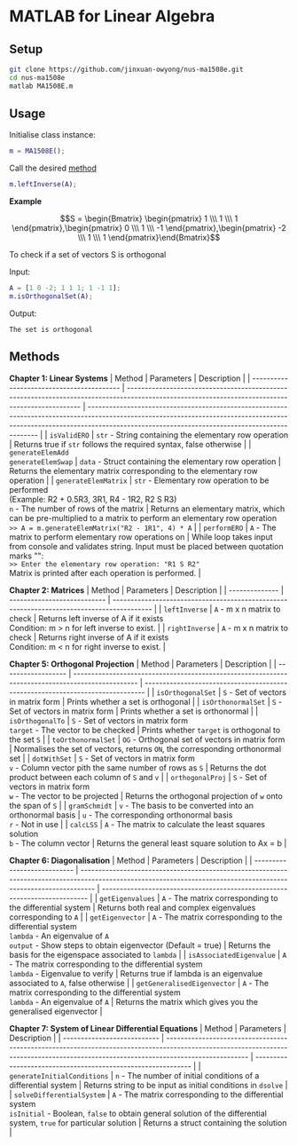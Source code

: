 # MATLAB for Linear Algebra

## Setup 

```sh
git clone https://github.com/jinxuan-owyong/nus-ma1508e.git
cd nus-ma1508e
matlab MA1508E.m
```

## Usage

Initialise class instance:

  ```MATLAB
  m = MA1508E();
  ```

Call the desired [method](#methods)

  ``` MATLAB
  m.leftInverse(A);
  ```
  
**Example**

$$S = \begin{Bmatrix} \begin{pmatrix} 1 \\\ 1 \\\ 1 \end{pmatrix},\begin{pmatrix} 0 \\\ 1 \\\ -1 \end{pmatrix},\begin{pmatrix} -2 \\\ 1 \\\ 1 \end{pmatrix}\end{Bmatrix}$$

To check if a set of vectors S is orthogonal

Input:

```MATLAB
A = [1 0 -2; 1 1 1; 1 -1 1];
m.isOrthogonalSet(A);
```

Output:

```
The set is orthogonal
```

## Methods

**Chapter 1: Linear Systems**
| Method                                    | Parameters                                                                                                                                      | Description                                                                                                                                                                                                                  |
| ----------------------------------------- | ----------------------------------------------------------------------------------------------------------------------------------------------- | ---------------------------------------------------------------------------------------------------------------------------------------------------------------------------------------------------------------------------- |
| `isValidERO`                              | `str` - String containing the elementary row operation                                                                                          | Returns true if `str` follows the required syntax, false otherwise                                                                                                                                                           |
| `generateElemAdd`<br />`generateElemSwap` | `data` - Struct containing the elementary row operation                                                                                         | Returns the elementary matrix corresponding to the elementary row operation                                                                                                                                                  |
| `generateElemMatrix`                      | `str` - Elementary row operation to be performed<br />(Example: R2 + 0.5R3, 3R1, R4 - 1R2, R2 S R3)<br />`n` - The number of rows of the matrix | Returns an elementary matrix, which can be pre-multiplied to a matrix to perform an elementary row operation<br />`>> A = m.generateElemMatrix("R2 - 1R1", 4) * A`                                                           |
| `performERO`                              | `A` - The matrix to perform elementary row operations on                                                                                        | While loop takes input from console and validates string. Input must be placed between quotation marks "":<br />`>> Enter the elementary row operation: "R1 S R2"`<br />Matrix is printed after each operation is performed. |

**Chapter 2: Matrices**
| Method         | Parameters                  | Description                                                                               |
| -------------- | --------------------------- | ----------------------------------------------------------------------------------------- |
| `leftInverse`  | `A` - m x n matrix to check | Returns left inverse of A if it exists<br />Condition: m > n for left inverse to exist.   |
| `rightInverse` | `A` - m x n matrix to check | Returns right inverse of A if it exists<br />Condition: m < n for right inverse to exist. |

**Chapter 5: Orthogonal Projection**
| Method             | Parameters                                                                                       | Description                                                                    |
| ------------------ | ------------------------------------------------------------------------------------------------ | ------------------------------------------------------------------------------ |
| `isOrthogonalSet`  | `S` - Set of vectors in matrix form                                                              | Prints whether a set is orthogonal                                             |
| `isOrthonormalSet` | `S` - Set of vectors in matrix form                                                              | Prints whether a set is orthonormal                                            |
| `isOrthogonalTo`   | `S` - Set of vectors in matrix form<br />`target` - The vector to be checked                     | Prints whether `target` is orthogonal to the set `S`                           |
| `toOrthonormalSet` | `OG` - Orthogonal set of vectors in matrix form                                                  | Normalises the set of vectors, returns `ON`, the corresponding orthonormal set |
| `dotWithSet`       | `S` - Set of vectors in matrix form<br />`v` - Column vector pith the same number of rows as `S` | Returns the dot product between each column of `S` and `v`                     |
| `orthogonalProj`   | `S` - Set of vectors in matrix form<br />`w` - The vector to be projected                        | Returns the orthogonal projection of `w` onto the span of `S`                  |
| `gramSchmidt`      | `v` - The basis to be converted into an orthonormal basis                                        | `u` - The corresponding orthonormal basis<br /> `r` - Not in use               |
| `calcLSS`          | `A` - The matrix to calculate the least squares solution<br />`b` - The column vector            | Returns the general least square solution to Ax = b                            |

**Chapter 6: Diagonalisation**
| Method                      | Parameters                                                                                                                                                       | Description                                                                |
| --------------------------- | ---------------------------------------------------------------------------------------------------------------------------------------------------------------- | -------------------------------------------------------------------------- |
| `getEigenvalues`            | `A` - The matrix corresponding to the differential system                                                                                                        | Returns both real and complex eigenvalues corresponding to `A`             |
| `getEigenvector`            | `A` - The matrix corresponding to the differential system<br />`lambda` - An eigenvalue of `A`<br />`output` - Show steps to obtain eigenvector (Default = true) | Returns the basis for the eigenspace associated to `lambda`                |
| `isAssociatedEigenvalue`    | `A` - The matrix corresponding to the differential system<br />`lambda` - Eigenvalue to verify                                                                   | Returns true if lambda is an eigenvalue associated to `A`, false otherwise |
| `getGeneralisedEigenvector` | `A` - The matrix corresponding to the differential system<br />`lambda` - An eigenvalue of `A`                                                                   | Returns the matrix which gives you the generalised eigenvector             |

**Chapter 7: System of Linear Differential Equations**
| Method                      | Parameters                                                                                                                                                                          | Description                                                  |
| --------------------------- | ----------------------------------------------------------------------------------------------------------------------------------------------------------------------------------- | ------------------------------------------------------------ |
| `generateInitialConditions` | `n` - The number of initial conditions of a differential system                                                                                                                     | Returns string to be input as initial conditions in `dsolve` |
| `solveDifferentialSystem`   | `A` - The matrix corresponding to the differential system<br />`isInitial` - Boolean, `false` to obtain general solution of the differential system, `true` for particular solution | Returns a struct containing the solution                     |
